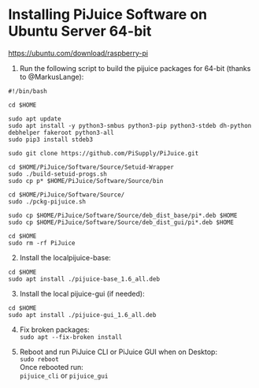 # Installing PiJuice Software on Ubuntu Server 64-bit

https://ubuntu.com/download/raspberry-pi

1. Run the following script to build the pijuice packages for 64-bit (thanks to @MarkusLange):
```
#!/bin/bash

cd $HOME

sudo apt update
sudo apt install -y python3-smbus python3-pip python3-stdeb dh-python debhelper fakeroot python3-all
sudo pip3 install stdeb3

sudo git clone https://github.com/PiSupply/PiJuice.git

cd $HOME/PiJuice/Software/Source/Setuid-Wrapper
sudo ./build-setuid-progs.sh
sudo cp p* $HOME/PiJuice/Software/Source/bin

cd $HOME/PiJuice/Software/Source/
sudo ./pckg-pijuice.sh

sudo cp $HOME/PiJuice/Software/Source/deb_dist_base/pi*.deb $HOME
sudo cp $HOME/PiJuice/Software/Source/deb_dist_gui/pi*.deb $HOME

cd $HOME
sudo rm -rf PiJuice
```

2. Install the localpijuice-base:
```
cd $HOME
sudo apt install ./pijuice-base_1.6_all.deb
```

3. Install the local pijuice-gui (if needed):
```
cd $HOME
sudo apt install ./pijuice-gui_1.6_all.deb
```

4. Fix broken packages:\
`sudo apt --fix-broken install`

5. Reboot and run PiJuice CLI or PiJuice GUI when on Desktop:\
`sudo reboot`\
Once rebooted run:\
`pijuice_cli` or `pijuice_gui`
